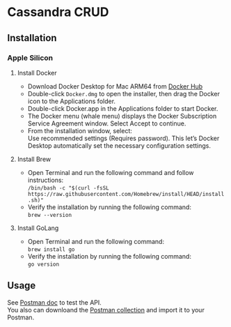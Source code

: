 # Cassandra CRUD 
## Installation
### Apple Silicon 
1. Install Docker
    * Download Docker Desktop for Mac ARM64 from [Docker Hub](https://desktop.docker.com/mac/main/arm64/Docker.dmg?utm_source=docker&utm_medium=webreferral&utm_campaign=docs-driven-download-mac-arm64)
    * Double-click `Docker.dmg` to open the installer, then drag the Docker icon to the Applications folder.
    * Double-click Docker.app in the Applications folder to start Docker.
    * The Docker menu (whale menu) displays the Docker Subscription Service Agreement window. Select Accept to continue.
    * From the installation window, select: \
    Use recommended settings (Requires password). This let’s Docker Desktop automatically set the necessary configuration settings.

2. Install Brew
    * Open Terminal and run the following command and follow instructions: \
    `/bin/bash -c "$(curl -fsSL https://raw.githubusercontent.com/Homebrew/install/HEAD/install.sh)"`
    * Verify the installation by running the following command: \
    `brew --version`
3. Install GoLang
    * Open Terminal and run the following command: \
    `brew install go`
    * Verify the installation by running the following command: \
    `go version`


## Usage
See [Postman doc](./postman.md) to test the API. \
You also can downloand the [Postman collection](./postman.json) and import it to your Postman.